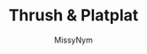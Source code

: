 ---
media: "images/rounds/round_4_2/readjusts_platplat.png"
media_type: image
title: Thrush & Platplat
author: [MissyNym]
desc: Thrush seen carrying Platplat around in her parka.
---